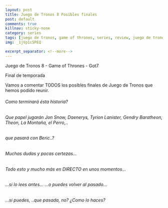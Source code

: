 ```yaml
---
layout: post
title: Juego de Tronos 8 Posibles finales
post: default
comments: true
killnav: sticky-none
category: series
tags: [juego de tronos, game of thrones, series, review, juego de tronos 8, final game of thrones]
img: _1jVp1c5PEQ

excerpt_separator: <!--more-->
---
```


Juego de Tronos 8 - Game of Thrones - Got7

Final de temporada

Vamos a comentar TODOS los posibles finales de Juego de Tronos que hemos podido reunir.


<!--more-->


###### Como terminará ésta historia?
###### Que papel jugarán Jon Snow, Daenerys, Tyrion Lanister, Gendry Baratheon, Theon, La Montaña, el Perro,..

###### que pasará con Beric..?

###### Muchas dudas y pocas certezas...

###### Todo esto y mucho más en DIRECTO en unos momentos...
###### ...si lo lees antes... ...o puedes volver al pasado...
###### ...si puedes, ..que pasada, no? ¿Como lo haces?
